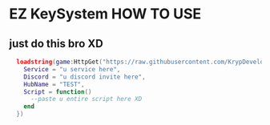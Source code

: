 # EZ KeySystem HOW TO USE
## just do this bro XD
```lua
  loadstring(game:HttpGet("https://raw.githubusercontent.com/KrypDeveloper/MAXIMUS-LIBRARY/main/EZ%20KeySystem/Main%20Source.lua"))().Main({
    Service = "u service here",
    Discord = "u discord invite here",
    HubName = "TEST",
    Script = function()
      --paste u entire script here XD
    end
  })
